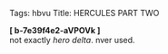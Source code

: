 Tags: hbvu
Title: HERCULES PART TWO
  
**[ b-7e39f4e2-aVPOVk ]**  
not exactly _hero delta_. nver used.